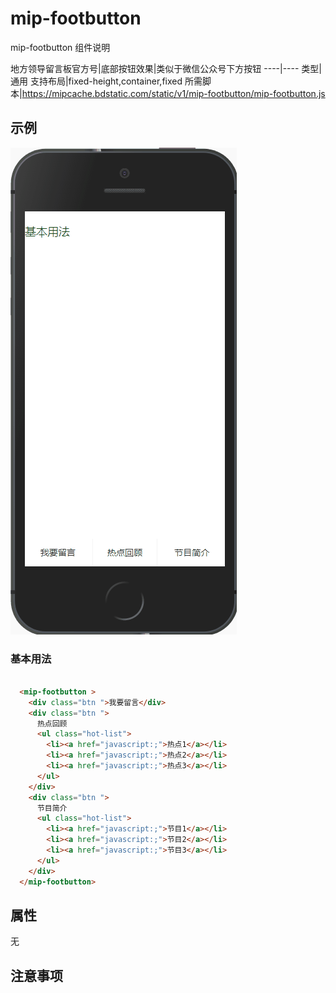 # mip-footbutton

mip-footbutton 组件说明

地方领导留言板官方号|底部按钮效果|类似于微信公众号下方按钮
----|----
类型|通用
支持布局|fixed-height,container,fixed
所需脚本|https://mipcache.bdstatic.com/static/v1/mip-footbutton/mip-footbutton.js

## 示例
![](img/footbutton.gif)
### 基本用法
```html

  <mip-footbutton >
    <div class="btn ">我要留言</div>
    <div class="btn ">
      热点回顾
      <ul class="hot-list">
        <li><a href="javascript:;">热点1</a></li>
        <li><a href="javascript:;">热点2</a></li>
        <li><a href="javascript:;">热点3</a></li>
      </ul>
    </div>
    <div class="btn ">
      节目简介
      <ul class="hot-list">
        <li><a href="javascript:;">节目1</a></li>
        <li><a href="javascript:;">节目2</a></li>
        <li><a href="javascript:;">节目3</a></li>
      </ul>
    </div>
  </mip-footbutton>
```

## 属性

无

## 注意事项
